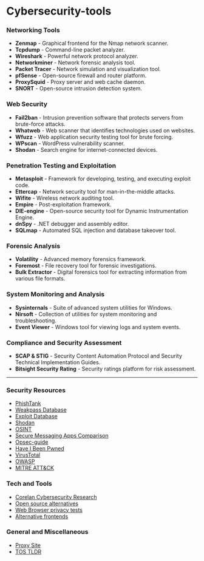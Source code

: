 # Cybersecurity-tools

### **Networking Tools**
- **Zenmap** - Graphical frontend for the Nmap network scanner.
- **Tcpdump** - Command-line packet analyzer.
- **Wireshark** - Powerful network protocol analyzer.
- **Networkminer** - Network forensic analysis tool.
- **Packet Tracer** - Network simulation and visualization tool.
- **pfSense** - Open-source firewall and router platform.
- **ProxySquid** - Proxy server and web cache daemon.
- **SNORT** - Open-source intrusion detection system.

### **Web Security**
- **Fail2ban** - Intrusion prevention software that protects servers from brute-force attacks.
- **Whatweb** - Web scanner that identifies technologies used on websites.
- **Wfuzz** - Web application security testing tool for brute forcing.
- **WPscan** - WordPress vulnerability scanner.
- **Shodan** - Search engine for internet-connected devices.

### **Penetration Testing and Exploitation**
- **Metasploit** - Framework for developing, testing, and executing exploit code.
- **Ettercap** - Network security tool for man-in-the-middle attacks.
- **Wifite** - Wireless network auditing tool.
- **Empire** - Post-exploitation framework.
- **DIE-engine** - Open-source security tool for Dynamic Instrumentation Engine.
- **dnSpy** - .NET debugger and assembly editor.
- **SQLmap** - Automated SQL injection and database takeover tool.

### **Forensic Analysis**
- **Volatility** - Advanced memory forensics framework.
- **Foremost** - File recovery tool for forensic investigations.
- **Bulk Extractor** - Digital forensics tool for extracting information from various file formats.

### **System Monitoring and Analysis**
- **Sysinternals** - Suite of advanced system utilities for Windows.
- **Nirsoft** - Collection of utilities for system monitoring and troubleshooting.
- **Event Viewer** - Windows tool for viewing logs and system events.

### **Compliance and Security Assessment**
- **SCAP & STIG** - Security Content Automation Protocol and Security Technical Implementation Guides.
- **Bitsight Security Rating** - Security ratings platform for risk assessment.
---
### **Security Resources**
- [PhishTank](https://phishtank.org/)
- [Weakpass Database](https://weakpass.com/)
- [Exploit Database](https://www.exploit-db.com/)
- [Shodan](https://www.shodan.io/)
- [OSINT](https://osintframework.com/)
- [Secure Messaging Apps Comparison](https://www.securemessagingapps.com/)
- [Opsec-guide](https://www.blackhatworld.com/seo/opsec-guide-detailed-complete-online-anonymization.1297165/)
- [Have I Been Pwned](https://haveibeenpwned.com/)
- [VirusTotal](https://www.virustotal.com/gui/)
- [OWASP](https://owasp.org/)
- [MITRE ATT&CK](https://attack.mitre.org/)

### **Tech and Tools**
- [Corelan Cybersecurity Research](https://www.corelan.be/index.php/)
- [Open source alternatives](https://www.opensourcealternative.to/)
- [Web Browser privacy tests](https://privacytests.org/)
- [Alternative frontends](https://libredirect.github.io/)


### **General and Miscellaneous**
- [Proxy Site](https://www.proxysite.com/)
- [TOS TLDR](https://tosdr.org/en/frontpage)

